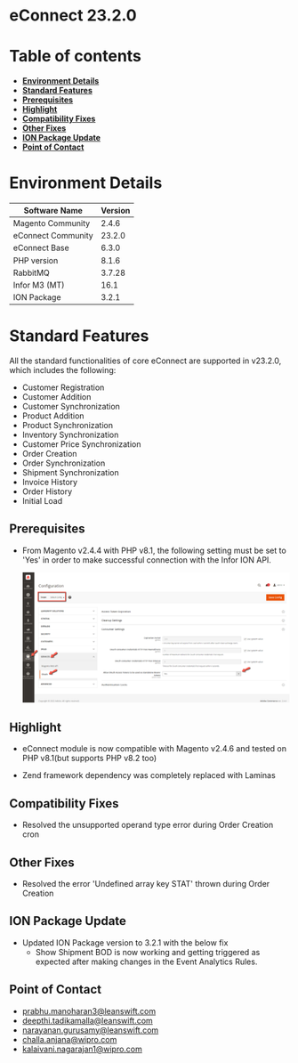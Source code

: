 # **eConnect 23.2.0**

# Table of contents

- [**Environment Details**](#environment-details)
- [**Standard Features**](#standard-features)
- [**Prerequisites**](#prerequisites)
- [**Highlight**](#highlight)
- [**Compatibility Fixes**](#compatibility-fixes)
- [**Other Fixes**](#other-fixes)
- [**ION Package Update**](#ion-package-update)
- [**Point of Contact**](#point-of-contact)

# **Environment Details**

| **Software Name**   | **Version** |
| --------------------| ----------- |
| Magento Community   | 2.4.6       |
| eConnect Community  | 23.2.0      |
| eConnect Base       | 6.3.0       |
| PHP version         | 8.1.6       |
| RabbitMQ            | 3.7.28      |
| Infor M3 (MT)       | 16.1        |
| ION Package         | 3.2.1       |

# **Standard Features**

All the standard functionalities of core eConnect are supported in v23.2.0, which includes the following:

- Customer Registration
- Customer Addition
- Customer Synchronization
- Product Addition
- Product Synchronization
- Inventory Synchronization
- Customer Price Synchronization
- Order Creation
- Order Synchronization
- Shipment Synchronization
- Invoice History
- Order History
- Initial Load

## Prerequisites

- From Magento v2.4.4 with PHP v8.1, the following setting must be set to 'Yes' in order to make successful connection with the Infor ION API.

	![oAuth Access Token](../../../../ecommerce/images/econnect-user-manual-ion-part1/access_token_setting.png)

## **Highlight**

- eConnect module is now compatible with Magento v2.4.6 and tested on PHP v8.1(but supports PHP v8.2 too)

- Zend framework dependency was completely replaced with Laminas

## **Compatibility Fixes**

- Resolved the unsupported operand type error during Order Creation cron

## **Other Fixes**

- Resolved the error 'Undefined array key STAT' thrown during Order Creation

## **ION Package Update**

- Updated ION Package version to 3.2.1 with the below fix
	- Show Shipment BOD is now working and getting triggered as expected after making changes in the Event Analytics Rules.

## **Point of Contact**

- [prabhu.manoharan3@leanswift.com](mailto:prabhu.manoharan3@wipro.com)
- [deepthi.tadikamalla@leanswift.com](mailto:deepthi.tadikamalla@wipro.com)
- [narayanan.gurusamy@leanswift.com](mailto:narayanan.gurusamy@wipro.com)
- [challa.anjana@wipro.com](mailto:challa.anjana@wipro.com)
- [kalaivani.nagarajan1@wipro.com](mailto:kalaivani.nagarajan1@wipro.com)

